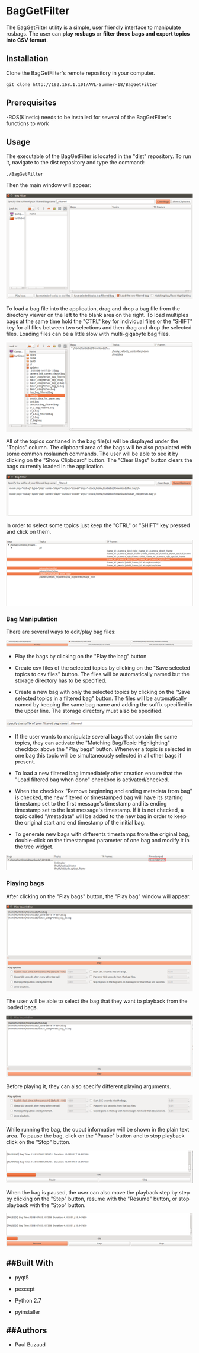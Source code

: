 # BagGetFilter
The BagGetFilter utility is a simple, user friendly interface to manipulate rosbags. The user can **play rosbags** or **filter those bags and export topics into CSV format**.


## Installation

Clone the BagGetFilter's remote repository in your computer.

```
git clone http://192.168.1.101/AVL-Summer-18/BagGetFilter
```

## Prerequisites

-ROS(Kinetic) needs to be installed for several of the BagGetFilter's functions to work


## Usage

The executable of the BagGetFilter is located in the "dist" repository. To run it, navigate to the dist repository and type the command:

```
./BagGetFilter
```

Then the main window will appear:

![Main Window display](./docs/imgs/Main_Window.png "Main Window")

To load a bag file into the application, drag and drop a bag file from the directory viewer on the left to the blank area on the right.  To load multiples bags at the same time hold the "CTRL" key for individual files or the "SHIFT" key for all files between two selections and then drag and drop the selected files.  Loading files can be a little slow with multi-gigabyte bag files.

![Select Area Bag file](./docs/imgs/Select_Bag_Area.png "Select Area Bag File")

All of the topics contianed in the bag file(s) will be displayed under the "Topics" column. The clipboard area of the bags will be also populated with some common roslaunch commands. The user will be able to see it by clicking on the "Show Clipboard" button. The "Clear Bags" button clears the bags currently loaded in the application.

![Clipboard](./docs/imgs/Clipboard.png "Clipboard")

In order to select some topics just keep the "CTRL" or "SHIFT" key pressed and click on them.

![Selected Topics](./docs/imgs/Selected_Topics.png "Select Topics")


### Bag Manipulation

There are several ways to edit/play bag files:

![Bag Manipulation](./docs/imgs/Bag_manipulation.png "Bag Manipulation")

 - Play the bags by clicking on the "Play the bag" button

 - Create csv files of the selected topics by clicking on the "Save selected topics to csv files" button. The files will be automatically named but the storage directory has to be specified.

 - Create a new bag with only the selected topics by clicking on the "Save selected topics in a filtered bag" button. The files will be automatically named by keeping the same bag name and adding the suffix specified in the upper line. The storage directory must also be specified.
 
![Bag Suffix](./docs/imgs/Bag_suffix.png "Bag Suffix")

 - If the user wants to manipulate several bags that contain the same topics, they can activate the "Matching Bag/Topic Highlighting" checkbox above the "Play bags" button. Whenever a topic is selected in one bag this topic will be simultaneously selected in all other bags if present.

 - To load a new filtered bag immediately after creation ensure that the "Load filtered bag when done" checkbox is activated/checked.

 - When the checkbox "Remove beginning and ending metadata from bag" is checked, the new filtered or timestamped bag will have its starting timestamp set to the first message's timestamp and its ending timestamp set to the last message's timestamp. If it is not checked, a topic called "/metadata" will be added to the new bag in order to keep the original start and end timestamp of the initial bag.

 - To generate new bags with differents timestamps from the original bag, double-click on the timestamped parameter of one bag and modify it in the tree widget.

![Timestamp modification](./docs/imgs/timestamp_modification.png "Bag Suffix")


### Playing bags

After clicking on the "Play bags" button, the "Play bag" window will appear.

![Bag window](./docs/imgs/play_bags.png "Bag window")

The user will be able to select the bag that they want to playback from the loaded bags. 

![Bag Selection](./docs/imgs/play_bag_selection.png "Bag Selection")

Before playing it, they can also specify different playing arguments.

![Bag option](./docs/imgs/play_options.png "Bag Option")

While running the bag, the ouput information will be shown in the plain text area.  To pause the bag, click on the "Pause" button and to stop playback click on the "Stop" button.

![Bag Running](./docs/imgs/play_bag_running.png "Bag Running")

When the bag is paused, the user can also move the playback step by step by clicking on the "Step" button, resume with the "Resume" button, or stop playback with the "Stop" button.

![Bag Paused](./docs/imgs/play_bag_paused.png "Bag Paused")


##Built With
--------------

 - pyqt5

 - pexcept

 - Python 2.7

 - pyinstaller


##Authors
-----------

- Paul Buzaud


